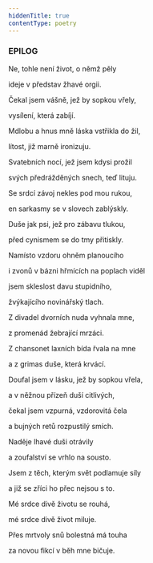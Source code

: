 ```yaml
---
hiddenTitle: true
contentType: poetry
---
```


<section>

### EPILOG

Ne, tohle není život, o němž pěly 

ideje v představ žhavé orgii. 

Čekal jsem vášně, jež by sopkou vřely, 

vysílení, která zabíjí.

</section>

<section>

Mdlobu a hnus mně láska vstřikla do žil, 

lítost, již marně ironizuju. 

Svatebních nocí, jež jsem kdysi prožil 

svých předrážděných snech, teď lituju.

</section>

<section>

Se srdcí závoj nekles pod mou rukou, 

en sarkasmy se v slovech zablýskly. 

Duše jak psi, jež pro zábavu tlukou, 

před cynismem se do tmy přitiskly.

</section>

<section>

Namísto vzdoru ohněm planoucího 

i zvonů v bázni hřmících na poplach viděl 

jsem skleslost davu stupidního, 

žvýkajícího novinářský tlach.

</section>

<section>

Z divadel dvorních nuda vyhnala mne, 

z promenád žebrající mrzáci. 

Z chansonet laxních bída řvala na mne 

a z grimas duše, která krvácí.

</section>

<section>

Doufal jsem v lásku, jež by sopkou vřela, 

a v něžnou přízeň duší citlivých, 

čekal jsem vzpurná, vzdorovitá čela 

a bujných retů rozpustilý smích.

</section>

<section>

Naděje lhavé duši otrávily 

a zoufalství se vrhlo na sousto. 

Jsem z těch, kterým svět podlamuje síly 

a již se zříci ho přec nejsou s to.

</section>

<section>

Mé srdce divě životu se rouhá, 

mé srdce divě život miluje. 

Přes mrtvoly snů bolestná má touha 

za novou fikcí v běh mne bičuje.

</section>
